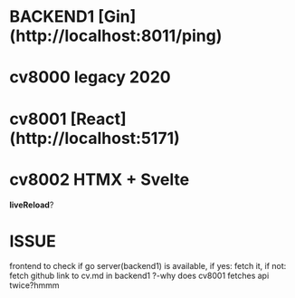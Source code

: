 # BACKEND1 [Gin] (http://localhost:8011/ping)

# cv8000 legacy 2020
# cv8001 [React] (http://localhost:5171)

# cv8002 HTMX + Svelte
__liveReload__?

# ISSUE
frontend to check if go server(backend1) is available, if yes: fetch it, if not: fetch github link to cv.md in backend1
?-why does cv8001 fetches api twice?hmmm